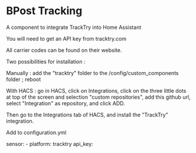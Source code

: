 # BPost Tracking
 A component to integrate TrackTry into Home Assistant
 
 You will need to get an API key from tracktry.com
 
 All carrier codes can be found on their website.
 
 Two possibilities for installation :

Manually : add the "tracktry" folder to the /config/custom_components folder ; reboot

With HACS : go in HACS, click on Integrations, click on the three little dots at top of the screen and selection "custom repositories", add this github url, select "Integration" as repository, and click ADD.

Then go to the Integrations tab of HACS, and install the "TrackTry" integration.
 
Add to configuration.yml

sensor:
    - platform: tracktry
      api_key: <key>
